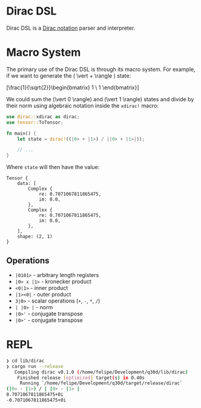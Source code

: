 # Dirac DSL

Dirac DSL is a [Dirac notation][dirac-notation] parser and interpreter.

# Macro System

The primary use of the Dirac DSL is through its macro system. For example, if we
want to generate the \( \vert + \rangle \) state:

\[\frac{1}{\sqrt{2}}\begin{bmatrix} 1 \\ 1 \end{bmatrix}\]

We could sum the \(\vert 0 \rangle\) and \(\vert 1 \rangle\) states and divide by their norm using algebraic notation inside the `xdirac!` macro:

```rust
use dirac::xdirac as dirac;
use tensor::ToTensor;

fn main() {
    let state = dirac!((|0> + |1>) / ||0> + |1>|));

    // ...
}
```

Where `state` will then have the value:

    Tensor {
        data: [
            Complex {
                re: 0.7071067811865475,
                im: 0.0,
            },
            Complex {
                re: 0.7071067811865475,
                im: 0.0,
            },
        ],
        shape: (2, 1)
    }
    
## Operations

- `|0101>` - arbitrary length registers
- `|0> x |1>` - kronecker product
- `<0|1>` - inner product
- `|1><0|` - outer product
- `3|0>` - scalar operations (`+`, `-`, `*`, `/`)
- `| |0> |` - norm
- `|0>'` - conjugate transpose 
- `|0>'` - conjugate transpose 

# REPL

``` sh
❯ cd lib/dirac
❯ cargo run --release
   Compiling dirac v0.1.0 (/home/felipe/Development/q30d/lib/dirac)
    Finished release [optimized] target(s) in 0.40s
     Running `/home/felipe/Development/q30d/target/release/dirac`
(|0> - |1>) / | |0> - |1> | 
0.7071067811865475+0i
-0.7071067811865475+0i
```

[dirac-notation]: https://en.wikipedia.org/wiki/Dirac_notation
